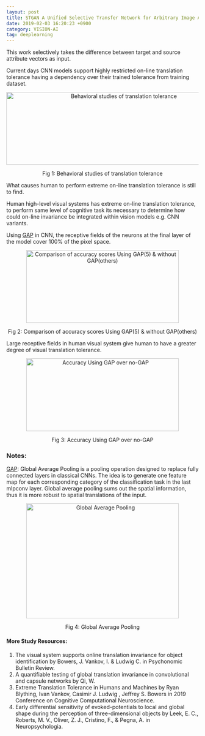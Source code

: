```yaml
---
layout: post 
title: STGAN A Unified Selective Transfer Network for Arbitrary Image Attribute Editing 
date: 2019-02-03 16:20:23 +0900 
category: VISION-AI 
tag: deeplearning
---
```


This work selectively takes the difference between target and source attribute vectors as input.

Current days CNN models support highly restricted on-line translation tolerance having a dependency over their trained
tolerance from training dataset.

<p align="center">
  <img title="Behavioral studies of translation tolerance" width="600" height="190" src="https://github.com/ShihabYasin/shihabyasin.github.io/blob/gh-pages/public/img/13.png?raw=true" alt="Behavioral studies of translation tolerance">
</p>
<center>Fig 1: Behavioral studies of translation tolerance</center>


What causes human to perform extreme on-line translation tolerance is still to find.

Human high-level visual systems has extreme on-line translation tolerance, to perform same level of cognitive task its
necessary to determine how could on-line invariance be integrated within vision models e.g. CNN variants.

Using [GAP](https://paperswithcode.com/method/global-average-pooling#:~:text=Global%20Average%20Pooling%20is%20a,in%20the%20last%20mlpconv%20layer.)
in CNN, the receptive fields of the neurons at the final layer of the model cover 100% of the pixel space.


<p align="center">
  <img title="Comparison of accuracy scores Using GAP(5) & without GAP(others)" width="400" height="190" src="https://github.com/ShihabYasin/shihabyasin.github.io/blob/gh-pages/public/img/3.png?raw=true" alt="Comparison of accuracy scores Using GAP(5) & without GAP(others)">
</p>
<center>Fig 2: Comparison of accuracy scores Using GAP(5) & without GAP(others)</center>



Large receptive fields in human visual system give human to have a greater degree of visual translation tolerance.

<p align="center">
  <img title="Accuracy Using GAP over no-GAP" width="400" height="190" src="https://github.com/ShihabYasin/shihabyasin.github.io/blob/gh-pages/public/img/4.png?raw=true" alt="Accuracy Using GAP over no-GAP">
</p>
<center> Fig 3: Accuracy Using GAP over no-GAP</center>


### Notes:

[GAP](https://paperswithcode.com/method/global-average-pooling#:~:text=Global%20Average%20Pooling%20is%20a,in%20the%20last%20mlpconv%20layer.): Global Average Pooling is a pooling operation designed to replace fully connected layers in classical CNNs. The
idea is to generate one feature map for each corresponding category of the classification task in the last mlpconv
layer. Global average pooling sums out the spatial
information, thus it is more robust to spatial translations of the input.

<p align="center">
  <img title="Global Average Pooling" width="400" height="300" src="https://github.com/ShihabYasin/shihabyasin.github.io/blob/gh-pages/public/img/2.png?raw=true" alt="Global Average Pooling">
</p>
<center> Fig 4: Global Average Pooling</center>

 
#### More Study Resources:

1. The visual system supports online translation invariance for object identification by Bowers, J. Vankov, I. & Ludwig
   C. in Psychonomic Bulletin Review.
2. A quantifiable testing of global translation invariance in convolutional and capsule networks by Qi, W.
3. Extreme Translation Tolerance in Humans and Machines by Ryan Blything, Ivan Vankov, Casimir J. Ludwig ,​ Jeffrey S.
   Bowers in 2019 Conference on Cognitive Computational Neuroscience.
4. Early differential sensitivity of evoked-potentials to local and global shape during the perception of
   three-dimensional objects by Leek, E. C., Roberts, M. V., Oliver, Z. J., Cristino, F., & Pegna, A. in
   Neuropsychologia.